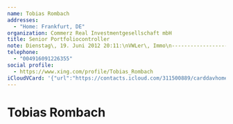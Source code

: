```yaml
---
name: Tobias Rombach
addresses:
  - "Home: Frankfurt, DE"
organization: Commerz Real Investmentgesellschaft mbH
title: Senior Portfoliocontroller
note: Dienstag\, 19. Juni 2012 20:11:\nVWLer\, Immo\n------------------------------------------------------------------\nVWLer\, Immo
telephone:
  - "004916091226355"
social profile:
  - https://www.xing.com/profile/Tobias_Rombach
iCloudVCard: '{"url":"https://contacts.icloud.com/311500889/carddavhome/card/YjY1YTg5MTAtYTZiOS00NmI4LTliMzgtN2E4NTNmNTcxMDcz.vcf","etag":"\"kmfhec22\"","data":"BEGIN:VCARD\r\nVERSION:3.0\r\nFN:\r\nN:Rombach;Tobias;;;\r\nUID:b65a8910-a6b9-46b8-9b38-7a853f571073\r\nADR;TYPE=HOME:;;;Frankfurt;;;DE;\r\nitem0.X-ABLABEL:xing\r\nPRODID:ez-vcard 0.9.13-fc\r\nREV:2025-04-03T22:10:01Z\r\nORG:Commerz Real Investmentgesellschaft mbH;\r\nTITLE:Senior Portfoliocontroller\r\nNOTE:Dienstag\\, 19. Juni 2012 20:11:\\nVWLer\\, Immo\\n-----------------------\r\n -------------------------------------------\\nVWLer\\, Immo\r\nTEL;TYPE=CELL:004916091226355\r\nitem0.X-SOCIALPROFILE;X-USER=Tobias_Rombach:https://www.xing.com/profile/To\r\n bias_Rombach\r\n;TYPE=jpeg;VALUE=uri:https://gateway.icloud.com/contacts/311500889/ck/card/\r\n 9fd8f80bdf3c43fb894f4a5c776242cd\r\nEND:VCARD"}'
---
```

# Tobias Rombach